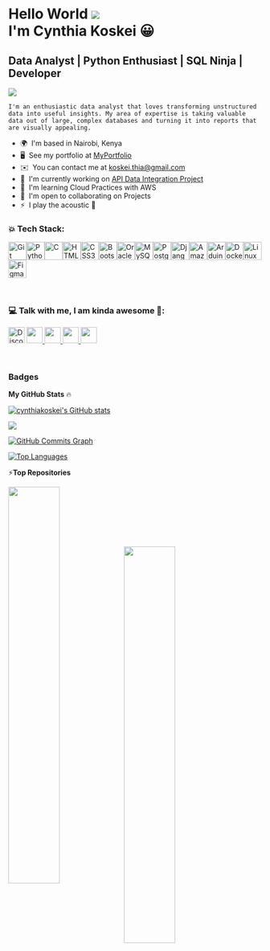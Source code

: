Hello World ![](https://user-images.githubusercontent.com/18350557/176309783-0785949b-9127-417c-8b55-ab5a4333674e.gif) <br>
I'm Cynthia Koskei :grinning:
====================================================================================================================================== 

Data Analyst | Python Enthusiast | SQL Ninja | Developer
--------------------------------------------------------
![](https://raw.githubusercontent.com/arsentieva/arsentieva/main/code.gif)

`I'm an enthusiastic data analyst that loves transforming unstructured data into useful insights. My area of expertise is taking valuable data out of large, complex databases and turning it into reports that are visually appealing.`


* 🌍  I'm based in Nairobi, Kenya
* 🖥️  See my portfolio at [MyPortfolio](http://zswzsds)
* ✉️  You can contact me at [koskei.thia@gmail.com](mailto:koskei.thia@gmail.com)
* 🚀  I'm currently working on [API Data Integration Project](http://https://github.com/BradleyDaudi/BRS-KRA-DATA-INTEGRATION)       
* 🧠  I'm learning Cloud Practices with AWS
* 🤝  I'm open to collaborating on Projects
* ⚡  I play the acoustic :guitar:

### :boom: Tech Stack:


<p align="left">
<a href="https://git-scm.com/" target="_blank" rel="noreferrer"><img src="https://raw.githubusercontent.com/danielcranney/readme-generator/main/public/icons/skills/git-colored.svg" width="36" height="36" alt="Git" /></a><a href="https://www.python.org/" target="_blank" rel="noreferrer"><img src="https://raw.githubusercontent.com/danielcranney/readme-generator/main/public/icons/skills/python-colored.svg" width="36" height="36" alt="Python" /></a><a href="https://docs.microsoft.com/en-us/cpp/?view=msvc-170" target="_blank" rel="noreferrer"><img src="https://raw.githubusercontent.com/danielcranney/readme-generator/main/public/icons/skills/c-colored.svg" width="36" height="36" alt="C" /></a><a href="https://developer.mozilla.org/en-US/docs/Glossary/HTML5" target="_blank" rel="noreferrer"><img src="https://raw.githubusercontent.com/danielcranney/readme-generator/main/public/icons/skills/html5-colored.svg" width="36" height="36" alt="HTML5" /></a><a href="https://www.w3.org/TR/CSS/#css" target="_blank" rel="noreferrer"><img src="https://raw.githubusercontent.com/danielcranney/readme-generator/main/public/icons/skills/css3-colored.svg" width="36" height="36" alt="CSS3" /></a><a href="https://getbootstrap.com/" target="_blank" rel="noreferrer"><img src="https://raw.githubusercontent.com/danielcranney/readme-generator/main/public/icons/skills/bootstrap-colored.svg" width="36" height="36" alt="Bootstrap" /></a><a href="https://www.oracle.com/uk/index.html" target="_blank" rel="noreferrer"><img src="https://raw.githubusercontent.com/danielcranney/readme-generator/main/public/icons/skills/oracle-colored.svg" width="36" height="36" alt="Oracle" /></a><a href="https://www.mysql.com/" target="_blank" rel="noreferrer"><img src="https://raw.githubusercontent.com/danielcranney/readme-generator/main/public/icons/skills/mysql-colored.svg" width="36" height="36" alt="MySQL" /></a><a href="https://www.postgresql.org/" target="_blank" rel="noreferrer"><img src="https://raw.githubusercontent.com/danielcranney/readme-generator/main/public/icons/skills/postgresql-colored.svg" width="36" height="36" alt="PostgreSQL" /></a><a href="https://www.djangoproject.com/" target="_blank" rel="noreferrer"><img src="https://raw.githubusercontent.com/danielcranney/readme-generator/main/public/icons/skills/django-colored.svg" width="36" height="36" alt="Django" /></a><a href="https://aws.amazon.com" target="_blank" rel="noreferrer"><img src="https://raw.githubusercontent.com/danielcranney/readme-generator/main/public/icons/skills/aws-colored.svg" width="36" height="36" alt="Amazon Web Services" /></a><a href="https://store.arduino.cc/?gclid=Cj0KCQjw2eilBhCCARIsAG0Pf8uueBifykWcsSS4LPESeGQfxGVKJYnzV7bz471XfknQJy_1VINVWM8aAkLtEALw_wcB" target="_blank" rel="noreferrer"><img src="https://raw.githubusercontent.com/danielcranney/readme-generator/main/public/icons/skills/arduino-colored.svg" width="36" height="36" alt="Arduino" /></a><a href="https://www.docker.com/" target="_blank" rel="noreferrer"><img src="https://raw.githubusercontent.com/danielcranney/readme-generator/main/public/icons/skills/docker-colored.svg" width="36" height="36" alt="Docker" /></a><a href="https://www.linux.org" target="_blank" rel="noreferrer"><img src="https://raw.githubusercontent.com/danielcranney/readme-generator/main/public/icons/skills/linux-colored.svg" width="36" height="36" alt="Linux" /></a><a href="https://www.figma.com/" target="_blank" rel="noreferrer"><img src="https://raw.githubusercontent.com/danielcranney/readme-generator/main/public/icons/skills/figma-colored.svg" width="36" height="36" alt="Figma" /></a>
</p>
<br>

### :computer: Talk with me, I am kinda awesome :iphone::

<p align="left"> <a href="https://discord.com/users/Ckoskei" target="_blank" rel="noreferrer"><img src="https://raw.githubusercontent.com/danielcranney/readme-generator/main/public/icons/socials/discord.svg" alt="Discord" width="32" height="32" /></a> <a href="https://www.github.com/cynthiakoskei" target="_blank" rel="noreferrer"> <picture> <source media="(prefers-color-scheme: dark)" srcset="https://raw.githubusercontent.com/danielcranney/readme-generator/main/public/icons/socials/github-dark.svg" /> <source media="(prefers-color-scheme: light)" srcset="https://raw.githubusercontent.com/danielcranney/readme-generator/main/public/icons/socials/github.svg" /> <img src="https://raw.githubusercontent.com/danielcranney/readme-generator/main/public/icons/socials/github.svg" width="32" height="32" /> </picture> </a><a href="https://www.dev.to/ckoskei" target="_blank" rel="noreferrer"> <picture> <source media="(prefers-color-scheme: dark)" srcset="https://raw.githubusercontent.com/danielcranney/readme-generator/main/public/icons/socials/devdotto-dark.svg" /> <source media="(prefers-color-scheme: light)" srcset="https://raw.githubusercontent.com/danielcranney/readme-generator/main/public/icons/socials/devdotto.svg" /> <img src="https://raw.githubusercontent.com/danielcranney/readme-generator/main/public/icons/socials/devdotto.svg" width="32" height="32" /> </picture> </a> <a href="https://www.linkedin.com/in/cynthia-koskei" target="_blank" rel="noreferrer"> <picture> <source media="(prefers-color-scheme: dark)" srcset="https://raw.githubusercontent.com/danielcranney/readme-generator/main/public/icons/socials/linkedin-dark.svg" /> <source media="(prefers-color-scheme: light)" srcset="https://raw.githubusercontent.com/danielcranney/readme-generator/main/public/icons/socials/linkedin.svg" /> <img src="https://raw.githubusercontent.com/danielcranney/readme-generator/main/public/icons/socials/linkedin.svg" width="32" height="32" /> </picture> </a> <a href="https://www.x.com/KoskeiCynthia" target="_blank" rel="noreferrer"> <picture> <source media="(prefers-color-scheme: dark)" srcset="https://raw.githubusercontent.com/danielcranney/readme-generator/main/public/icons/socials/twitter-dark.svg" /> <source media="(prefers-color-scheme: light)" srcset="https://raw.githubusercontent.com/danielcranney/readme-generator/main/public/icons/socials/twitter.svg" /> <img src="https://raw.githubusercontent.com/danielcranney/readme-generator/main/public/icons/socials/twitter.svg" width="32" height="32" /> </picture> </a></p>

<br>

### Badges

<b>My GitHub Stats</b> :fire:

<a href="http://www.github.com/cynthiakoskei"><img src="https://github-readme-stats.vercel.app/api?username=cynthiakoskei&show_icons=true&hide=&count_private=true&title_color=14b8a6&text_color=0891b2&icon_color=ffffff&bg_color=1c1917&hide_border=true&show_icons=true" alt="cynthiakoskei's GitHub stats" /></a>

<a href="http://www.github.com/cynthiakoskei"><img src="https://github-readme-streak-stats.herokuapp.com/?user=cynthiakoskei&stroke=0891b2&background=1c1917&ring=14b8a6&fire=14b8a6&currStreakNum=0891b2&currStreakLabel=14b8a6&sideNums=0891b2&sideLabels=0891b2&dates=0891b2&hide_border=true" /></a>

<a href="http://www.github.com/cynthiakoskei"><img src="https://github-readme-activity-graph.cyclic.app/graph?username=cynthiakoskei&bg_color=1c1917&color=0891b2&line=ffffff&point=0891b2&area_color=1c1917&area=true&hide_border=true&custom_title=GitHub%20Commits%20Graph" alt="GitHub Commits Graph" /></a>

<a href="https://github.com/cynthiakoskei" align="left"><img src="https://github-readme-stats.vercel.app/api/top-langs/?username=cynthiakoskei&langs_count=10&title_color=14b8a6&text_color=0891b2&icon_color=ffffff&bg_color=1c1917&hide_border=true&locale=en&custom_title=Top%20%Languages" alt="Top Languages" /></a>

⚡<b>Top Repositories</b>

<div width="100%" align="center"><a href="https://github.com/cynthiakoskei/AfricanecityBankLoan" align="left"><img align="left" width="45%" src="https://github-readme-stats.vercel.app/api/pin/?username=cynthiakoskei&repo=AfricanecityBankLoan&title_color=14b8a6&text_color=0891b2&icon_color=ffffff&bg_color=1c1917&hide_border=true&locale=en" /></a></div><br /><br /><br /><br /><br /><br /><br />
<div width="100%" align="center"><a href="https://github.com/cynthiakoskei/RFM-ANALYSIS" align="left"><img align="left" width="45%" src="https://github-readme-stats.vercel.app/api/pin/?username=cynthiakoskei&repo=RFM-ANALYSIS&title_color=14b8a6&text_color=0891b2&icon_color=ffffff&bg_color=1c1917&hide_border=true&locale=en" /></a></div>

